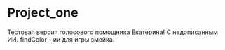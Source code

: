 # Project_one
Тестовая версия голосового помощника Екатерина! С недописанным ИИ.
findColor - ии для игры змейка.
